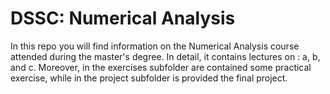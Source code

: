 # DSSC: Numerical Analysis
In this repo you will find information on the Numerical Analysis course attended during the master's degree. In detail, it contains lectures on : a, b, and c. Moreover, in the exercises subfolder are contained some practical exercise, while in the project subfolder is provided the final project.
